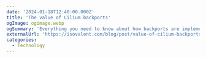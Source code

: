 ```yaml
---
date: '2024-01-18T12:40:00.000Z'
title: 'The value of Cilium backports'
ogImage: ogimage.webp
ogSummary: 'Everything you need to know about how backports are implemented in Cilium, with examples'
externalUrl: 'https://isovalent.com/blog/post/value-of-cilium-backports/?utm_source=website-cilium&utm_medium=referral&utm_campaign=cilium-blog'
categories:
  - Technology
---
```

